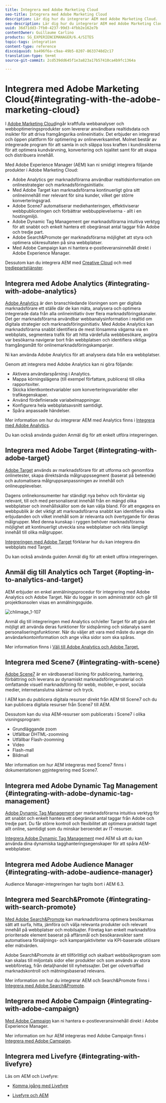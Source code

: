 ```yaml
---
title: Integrera med Adobe Marketing Cloud
seo-title: Integrera med Adobe Marketing Cloud
description: Lär dig hur du integrerar AEM med Adobe Marketing Cloud.
seo-description: Lär dig hur du integrerar AEM med Adobe Marketing Cloud.
uuid: 36d71dd3-7fb0-4237-99d3-4fbb2e162e7b
contentOwner: Guillaume Carlino
products: SG_EXPERIENCEMANAGER/6.4/SITES
topic-tags: integration
content-type: reference
discoiquuid: ba496f6a-c9aa-49b5-8207-8633748d2c17
translation-type: tm+mt
source-git-commit: 2cd539dd645f1e3a823a17b57410ca4b9fc1364a

---
```



# Integrera med Adobe Marketing Cloud{#integrating-with-the-adobe-marketing-cloud}

I [Adobe Marketing Cloud](https://www.adobe.com/solutions/digital-marketing.html)ingår kraftfulla webbanalyser och webboptimeringsprodukter som levererar användbara realtidsdata och insikter för att driva framgångsrika onlineinitiativ. Det erbjuder en integrerad och öppen plattform för optimering av onlineverksamhet. Molnet består av integrerade program för att samla in och släppa loss kraften i kundinsikterna för att optimera kundvärvning, konvertering och lojalitet samt för att skapa och distribuera innehåll.

Med Adobe Experience Manager (AEM) kan ni smidigt integrera följande produkter i Adobe Marketing Cloud:

* Adobe Analytics ger marknadsförarna användbar realtidsinformation om onlinestrategier och marknadsföringsinitiativ.
* Med Adobe Target kan marknadsförarna kontinuerligt göra sitt onlineinnehåll mer relevant för sina kunder, vilket ger större konverteringsgrad.
* Adobe Scene7 automatiserar mediehanteringen, effektiviserar webbpubliceringen och förbättrar webbupplevelserna - allt i en hostingmiljö.
* Adobe Dynamic Tag Management ger marknadsförarna intuitiva verktyg för att snabbt och enkelt hantera ett obegränsat antal taggar från Adobe och tredje part.
* Adobe Search&amp;Promote ger marknadsförarna möjlighet att styra och optimera sökresultaten på sina webbplatser.
* Med Adobe Campaign kan ni hantera e-postleveransinnehåll direkt i Adobe Experience Manager.

Dessutom kan du integrera AEM med [Creative Cloud](/help/assets/aem-cc-integration-best-practices.md) och med [tredjepartstjänster](/help/sites-administering/third-party-services.md).

## Integrera med Adobe Analytics {#integrating-with-adobe-analytics}

[Adobe Analytics](https://www.omniture.com/en/products/analytics/sitecatalyst) är den branschledande lösningen som ger digitala marknadsförare ett ställe där de kan mäta, analysera och optimera integrerade data från alla onlineinitiativ över flera marknadsföringskanaler. Det ger marknadsförarna användbar webbanalysinformation i realtid om digitala strategier och marknadsföringsinitiativ. Med Adobe Analytics kan marknadsförarna snabbt identifiera de mest lönsamma vägarna via en webbplats, segmentera trafik för att hitta värdefulla webbbesökare, avgöra var besökarna navigerar bort från webbplatsen och identifiera viktiga framgångsmått för onlinemarknadsföringskampanjer.

Ni kan använda Adobe Analytics för att analysera data från era webbplatser.

Genom att integrera med Adobe Analytics kan ni göra följande:

* Aktivera användarspårning i Analytics.
* Mappa körningslägena (till exempel författare, publicera) till olika rapportsviter.
* Skicka klientkontextvariabler som konverteringsvariabler eller trafikegenskaper.
* Använd fördefinierade variabelmappningar.
* Konfigurera hela webbplatsavsnitt samtidigt.
* Spåra anpassade händelser.

Mer information om hur du integrerar AEM med Analytics finns i [Integrera med Adobe Analytics](/help/sites-administering/adobeanalytics.md).

Du kan också använda guiden [](/help/sites-administering/opt-in.md) Anmäl dig för att enkelt utföra integreringen.

## Integrera med Adobe Target {#integrating-with-adobe-target}

[Adobe Target](https://www.omniture.com/en/products/conversion/test-and-target) används av marknadsförare för att utforma och genomföra onlinetester, skapa direktsända målgruppssegment (baserat på beteende) och automatisera målgruppsanpassningen av innehåll och onlineupplevelser.

Dagens onlinekonsumenter har ständigt nya behov och förväntar sig relevant, till och med personaliserat innehåll från en mängd olika webbplatser och innehållskällor som de kan välja bland. För att engagera en webbpublik är det viktigt att marknadsförarna snabbt kan identifiera vilka erbjudanden och vilket innehåll som är relevanta och övertygande för deras målgrupper. Med denna kunskap i ryggen behöver marknadsförarna möjlighet att kontinuerligt utveckla sina webbplatser och rikta lämpligt innehåll till olika målgrupper.

[Integreringen med Adobe Target](/help/sites-administering/target.md) förklarar hur du kan integrera din webbplats med Target.

Du kan också använda guiden [](/help/sites-administering/opt-in.md) Anmäl dig för att enkelt utföra integreringen.

## Anmäl dig till Analytics och Target {#opting-in-to-analytics-and-target}

AEM erbjuder en enkel anmälningsprocedur för integrering med Adobe Analytics och Adobe Target. När du loggar in som administratör och går till projektkonsolen visas en anmälningsguide.

![chlimage_1-107](assets/chlimage_1-107.png)

Anmäl dig till integreringen med Analytics och/eller Target för att göra det möjligt att använda deras funktioner för sidspårning och sidanalys samt personaliseringsfunktioner. När du väljer att vara med måste du ange din användarkontoinformation och ange vilka sidor som ska spåras.

Mer information finns i [Välj till Adobe Analytics och Adobe Target.](/help/sites-administering/opt-in.md)

## Integrera med Scene7 {#integrating-with-scene}

[Adobe Scene7](https://www.adobe.com/products/scene7.html) är en värdbaserad lösning för publicering, hantering, förbättring och leverans av dynamiskt marknadsföringsmaterial och omfattande visuell marknadsföring för webb, mobiler, e-post, sociala medier, internetanslutna skärmar och tryck.

I AEM kan du publicera digitala resurser direkt från AEM till Scene7 och du kan publicera digitala resurser från Scene7 till AEM.

Dessutom kan du visa AEM-resurser som publicerats i Scene7 i olika visningsprogram:

* Grundläggande zoom
* Utfällbar DHTML-zoomning
* Utfällbar Flash-zoomning
* Video
* Flash-mall
* Bildmall

Mer information om hur AEM integreras med Scene7 finns i dokumentationen [om](/help/sites-administering/scene7.md)integrering med Scene7.

## Integrera med Adobe Dynamic Tag Management {#integrating-with-adobe-dynamic-tag-management}

[Adobe Dynamic Tag Management](https://www.adobe.com/solutions/digital-marketing/dynamic-tag-management.html) ger marknadsförarna intuitiva verktyg för att snabbt och enkelt hantera ett obegränsat antal taggar från Adobe och tredje part. Du får större kontroll och flexibilitet att optimera praktiskt taget allt online, samtidigt som du minskar beroendet av IT-resurser.

[Integrera Adobe Dynamic Tag Management](/help/sites-administering/dtm.md) med AEM så att du kan använda dina dynamiska tagghanteringsegenskaper för att spåra AEM-webbplatser.

## Integrera med Adobe Audience Manager {#integrating-with-adobe-audience-manager}

Audience Manager-integreringen har tagits bort i AEM 6.3.

## Integrera med Search&amp;Promote {#integrating-with-search-promote}

[Med Adobe Search&amp;Promote](https://www.omniture.com/en/products/conversion/search-and-promote) kan marknadsförarna optimera besökarnas sätt att surfa, hitta, jämföra och välja relevanta produkter och relevant innehåll på webbplatser och mobilsajter. Företag kan enkelt marknadsföra prioriterade element baserat på affärsmål och besökaravsikter samt automatisera försäljnings- och kampanjaktiviteter via KPI-baserade utlösare eller mätvärden.

Adobe Search&amp;Promote är ett tillförlitligt och skalbart webbsökprogram som kan skalas till miljontals sidor eller produkter och som används av stora webbföretag, från detaljhandel till nyhetssajter. Det ger oöverträffad marknadskontroll och mätningsbaserad relevans.

Mer information om hur du integrerar AEM och Search&amp;Promote finns i [Integrera med Adobe Search&amp;Promote](/help/sites-administering/search-and-promote.md).

## Integrera med Adobe Campaign {#integrating-with-adobe-campaign}

[Med Adobe Campaign](https://www.adobe.com/solutions/campaign-management.html) kan ni hantera e-postleveransinnehåll direkt i Adobe Experience Manager.

Mer information om hur AEM integreras med Adobe Campaign finns i [Integrera med Adobe Campaign](/help/sites-administering/campaignstandard.md).

## Integrera med Livefyre {#integrating-with-livefyre}

Läs om AEM och Livefyre:

* [Komma igång med Livefyre](https://answers.livefyre.com/developers/getting-started)

* [Livefyre och AEM](https://answers.livefyre.com/product/livefyre-for-adobe-experience-manager-aem/livefyre-for-adobe-experience-manager/)

